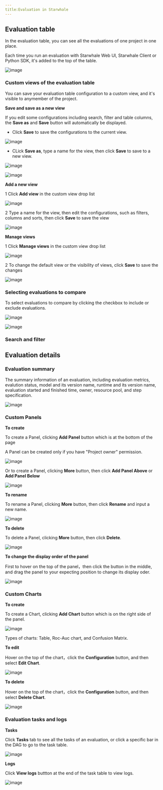 ```yaml
---
title:Evaluation in Starwhale
---
```


## Evaluation table

In the evaluation table, you can see all the evaluations of one project in one place.

Each time you run an evaluation with Starwhale Web UI, Starwhale Client or Python SDK, it's added to the top of the table.

![image](https://github.com/lijing-susan/starwhale/assets/101299635/0fececdd-3675-4dcf-a2d2-36e52393a5eb)

### Custom views of the evaluation table

You can save your evaluation table configuration to a custom view, and it's visible to anymember of the project.

**Save and save as a new view**

If you edit some configurations including search, filter and table columns, the **Save as** and **Save** button will automatically be displayed. 

 - Click **Save** to save the configurations to the current view.

  ![image](https://user-images.githubusercontent.com/101299635/236804900-d67bc11e-df68-4d13-b7e9-cf35f8ca094e.png)

 - CLick **Save as**, type a name for the view, then click **Save** to save to a new view.
 
 ![image](https://user-images.githubusercontent.com/101299635/236805810-358e5d68-2009-40bc-a16b-c5b4e12427dd.png)

 ![image](https://user-images.githubusercontent.com/101299635/236806207-1d8f4a30-321a-496a-94fd-4a2cf2d8a4e1.png)

**Add a new view**

1 Click **Add view** in the custom view drop list

![image](https://user-images.githubusercontent.com/101299635/236823774-620a8ec9-0307-436d-a2bd-9dceb0703788.png)

2 Type a name for the view, then edit the configurations, such as filters, columns and sorts, then click **Save** to save the view

 ![image](https://user-images.githubusercontent.com/101299635/236806207-1d8f4a30-321a-496a-94fd-4a2cf2d8a4e1.png)

**Manage views**

1 Click **Manage views** in the custom view drop list

![image](https://user-images.githubusercontent.com/101299635/236825459-3edbd540-456e-4e50-86a3-74f6ce038c1f.png)

2 To change the default view or the visibility of views, click **Save** to save the changes

![image](https://user-images.githubusercontent.com/101299635/236826075-79de0048-30b1-4670-9594-66b7645796f7.png)

### Selecting evaluations to compare

To select evaluations to compare by clicking the checkbox to include or exclude evaluations.

![image](https://github.com/lijing-susan/starwhale/assets/101299635/3ca880ae-7f57-4e54-bd1c-24952f756cd6)

![image](https://github.com/lijing-susan/starwhale/assets/101299635/1a0c81c2-fd2e-411f-9ef2-26b2d37fd77d)

### Search and filter

## Evaluation details

### Evaluation summary

The summary information of an evaluation, including evaluation metrics, evalution status, model and its version name, runtime and its version name, evaluation started and finished time, owner, resource pool, and step specification.

![image](https://github.com/lijing-susan/starwhale/assets/101299635/177621b6-85f1-4eed-b54b-6f4d92713efe)

### Custom Panels

**To create**

To create a Panel, clicking **Add Panel** button which is at the bottom of the page

A Panel can be created only if you have "Project owner" permission.

![image](https://github.com/lijing-susan/starwhale/assets/101299635/a9b85788-8d87-44e9-a9f7-3603c0fe4e13)

Or to create a Panel, clicking **More** button, then click **Add Panel Above** or **Add Panel Below** 

![image](https://github.com/lijing-susan/starwhale/assets/101299635/25fdf551-4166-4b73-8240-8aed482d16af)

**To rename**

To rename a Panel, clicking **More** button, then click **Rename** and input a new name.

![image](https://github.com/lijing-susan/starwhale/assets/101299635/e16d7d20-2f87-4e83-a507-1724855735de)

**To delete**

To delete a Panel, clicking **More** button, then click **Delete**.

![image](https://github.com/lijing-susan/starwhale/assets/101299635/e6d46ac7-d5db-40e0-8573-1a532bfecc49)

**To change the display order of the panel**

First to hover on the top of the panel，then click the button in the middle, and drag the panel to your expecting position to change its display oder.

![image](https://github.com/lijing-susan/starwhale/assets/101299635/ba97aa85-b963-4edd-9b2c-888ff63878d4)

### Custom Charts

**To create**

To create a Chart, clicking **Add Chart** button which is on the right side of the panel.

![image](https://github.com/lijing-susan/starwhale/assets/101299635/489a679e-ea01-4cbf-ad9f-e8aed59231a3)

Types of charts: Table, Roc-Auc chart, and Confusion Matrix.

**To edit**

Hover on the top of the chart，click the **Configuration** button, and then select **Edit Chart**.

![image](https://github.com/lijing-susan/starwhale/assets/101299635/7e1291a3-38a7-4d6a-8869-b63037ec4bd3)

**To delete**

Hover on the top of the chart，click the **Configuration** button, and then select **Delete Chart**.

![image](https://github.com/lijing-susan/starwhale/assets/101299635/b15d4113-2774-42ee-b82f-c07cf0910845)

### Evaluation tasks and logs

**Tasks**

Click **Tasks** tab to see all the tasks of an evaluation, or click a specific bar in the DAG to go to the task table.

![image](https://github.com/lijing-susan/starwhale/assets/101299635/2f580fa4-868e-4d8d-b14a-ea72396fd757)

**Logs**

Click **View logs** buttton at the end of the task table to view logs.

![image](https://github.com/lijing-susan/starwhale/assets/101299635/f1b896a7-f55b-40c9-a419-f44e0a3575fa)
